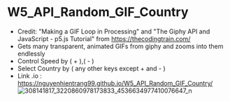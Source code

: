 # W5_API_Random_GIF_Country
- Credit: "Making a GIF Loop in Processing" and "The Giphy API and JavaScript - p5.js Tutorial" from https://thecodingtrain.com/
- Gets many transparent, animated GIFs from giphy and zooms into them endlessly
- Control Speed by ( + ),( - )
- Select Country by ( any other keys except + and - )
- Link .io : https://nguyenhientrang99.github.io/W5_API_Random_GIF_Country/
![308141817_3220860978173833_4536634977410076647_n](https://user-images.githubusercontent.com/115915656/196021937-ec676057-bcf9-41da-9a74-e2db127f7260.png)
